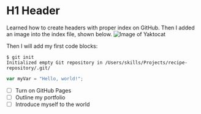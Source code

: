 # H1 Header
Learned how to create headers with proper index on GitHub. Then I added an image into the index file, shown below. 
![Image of Yaktocat](https://octodex.github.com/images/yaktocat.png)

Then I will add my first code blocks:
```
$ git init
Initialized empty Git repository in /Users/skills/Projects/recipe-repository/.git/
```
``` javascript
var myVar = "Hello, world!";
```

- [ ] Turn on GitHub Pages
- [ ] Outline my portfolio
- [ ] Introduce myself to the world
